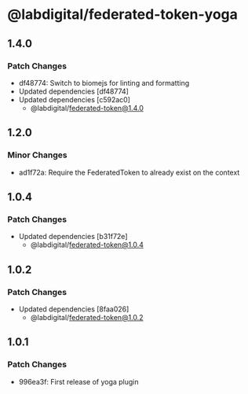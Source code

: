 # @labdigital/federated-token-yoga

## 1.4.0

### Patch Changes

- df48774: Switch to biomejs for linting and formatting
- Updated dependencies [df48774]
- Updated dependencies [c592ac0]
  - @labdigital/federated-token@1.4.0

## 1.2.0

### Minor Changes

- ad1f72a: Require the FederatedToken to already exist on the context

## 1.0.4

### Patch Changes

- Updated dependencies [b31f72e]
  - @labdigital/federated-token@1.0.4

## 1.0.2

### Patch Changes

- Updated dependencies [8faa026]
  - @labdigital/federated-token@1.0.2

## 1.0.1

### Patch Changes

- 996ea3f: First release of yoga plugin
